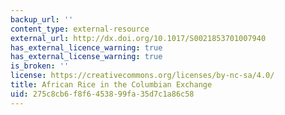 ```yaml
---
backup_url: ''
content_type: external-resource
external_url: http://dx.doi.org/10.1017/S0021853701007940
has_external_licence_warning: true
has_external_license_warning: true
is_broken: ''
license: https://creativecommons.org/licenses/by-nc-sa/4.0/
title: African Rice in the Columbian Exchange
uid: 275c8cb6-f8f6-4538-99fa-35d7c1a86c58
---
```

